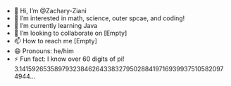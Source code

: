 - 👋 Hi, I’m @Zachary-Ziani
- 👀 I’m interested in math, science, outer spcae, and coding!
- 🌱 I’m currently learning Java
- 💞️ I’m looking to collaborate on [Empty]
- 📫 How to reach me [Empty]
- 😄 Pronouns: he/him
- ⚡ Fun fact: I know over 60 digits of pi! 3.141592653589793238462643383279502884197169399375105820974944...

<!---
Zachary-Ziani/Zachary-Ziani is a ✨ special ✨ repository because its `README.md` (this file) appears on your GitHub profile.
You can click the Preview link to take a look at your changes.
--->
